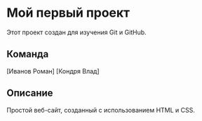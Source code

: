 # Мой первый проект

Этот проект создан для изучения Git и GitHub.

## Команда
[Иванов Роман] 
[Кондря Влад]

## Описание
Простой веб-сайт, созданный с использованием HTML и CSS.
